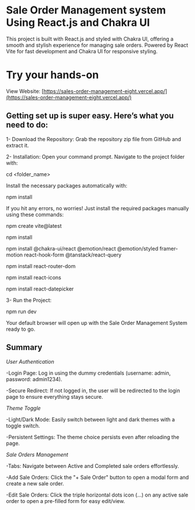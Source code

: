# Sale Order Management system Using React.js and Chakra UI
This project is built with React.js and styled with Chakra UI, offering a smooth and stylish experience for managing sale orders.
Powered by React Vite for fast development and Chakra UI for responsive styling.

# Try your hands-on 
View Website: [https://sales-order-management-eight.vercel.app/](https://sales-order-management-eight.vercel.app/)

## Getting set up is super easy. Here’s what you need to do:

1- Download the Repository: Grab the repository zip file from GitHub and extract it.

2- Installation: Open your command prompt.
   Navigate to the project folder with:
   
   cd <folder_name>
   
Install the necessary packages automatically with:

   npm install
   
If you hit any errors, no worries! Just install the required packages manually using these commands:

   npm create vite@latest
   
   npm install
   
   npm install @chakra-ui/react @emotion/react @emotion/styled framer-motion react-hook-form @tanstack/react-query
   
   npm install react-router-dom
   
   npm install react-icons
   
   npm install react-datepicker
   
3- Run the Project:

   npm run dev
   
Your default browser will open up with the Sale Order Management System ready to go.

## Summary 

*User Authentication*

-Login Page: Log in using the dummy credentials (username: admin, password: admin1234). 

-Secure Redirect: If not logged in, the user will be redirected to the login page to ensure everything stays secure.

*Theme Toggle*

-Light/Dark Mode: Easily switch between light and dark themes with a toggle switch.

-Persistent Settings: The theme choice persists even after reloading the page.

*Sale Orders Management*

-Tabs: Navigate between Active and Completed sale orders effortlessly.

-Add Sale Orders: Click the "+ Sale Order" button to open a modal form and create a new sale order.

-Edit Sale Orders: Click the triple horizontal dots icon (...) on any active sale order to open a pre-filled form for easy edit/view.
